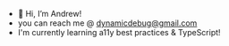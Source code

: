 - 👋 Hi, I’m Andrew!
- you can reach me @ dynamicdebug@gmail.com
- I'm currently learning a11y best practices & TypeScript!
<!---
MatchByte/MatchByte is a ✨ special ✨ repository because its `README.md` (this file) appears on your GitHub profile.
You can click the Preview link to take a look at your changes.
--->
